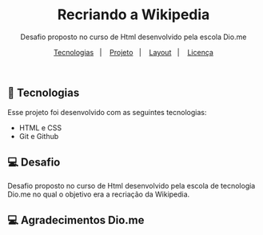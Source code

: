 <h1 align="center"> Recriando a Wikipedia</h1>

<p align="center">
Desafio proposto no curso de Html desenvolvido pela escola Dio.me
</p>

<p align="center">
  <a href="#-tecnologias">Tecnologias</a>&nbsp;&nbsp;&nbsp;|&nbsp;&nbsp;&nbsp;
  <a href="#-projeto">Projeto</a>&nbsp;&nbsp;&nbsp;|&nbsp;&nbsp;&nbsp;
  <a href="#-layout">Layout</a>&nbsp;&nbsp;&nbsp;|&nbsp;&nbsp;&nbsp;
  <a href="#memo-licença">Licença</a>
</p>

<br>

## 🚀 Tecnologias

Esse projeto foi desenvolvido com as seguintes tecnologias:

- HTML e CSS
- Git e Github

## 💻 Desafio

Desafio proposto no curso de Html desenvolvido pela escola de tecnologia  Dio.me no qual o objetivo era a recriação da Wikipedia.

## 💻 Agradecimentos Dio.me 